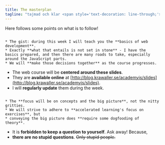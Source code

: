 ```yaml
---
title: The masterplan
tagline: "tajmad och klar <span style='text-decoration: line-through;'>in i minsta detalj</span>"
---
```


Here follows some points on what is to follow!

~~~

* The gist: during this week I will teach you the **basics of web development**.
* Exactly **what that entails is not set in stone** - I have the basics prepared, and then there are many roads to take, especially around the JavaScript parts. 
* We will **make those decisions together** as the course progresses.

~~~

* The web course will be **centered around these slides**.
* They are **available online** at [http://blog.krawaller.se/academyjs/slides](http://blog.krawaller.se/academyjs/slides).
* I will **regularly update** them during the week.

~~~

* The **focus will be on concepts and the big picture**, not the nitty gritties.
* We will strive to adhere to **accelerated learning's focus on exercises**, but
* conveying the big picture does **require some dogfooding of theory**.

~~~

* It is **forbidden to keep a question to yourself**. Ask away! Because,
* **there are no stupid questions**. <span style='text-decoration: line-through;'>Only stupid people.</span>